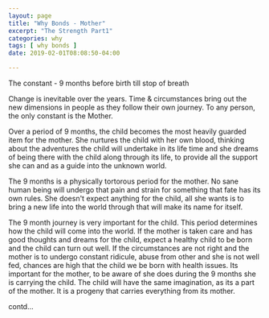 ```yaml
---
layout: page
title: "Why Bonds - Mother"
excerpt: "The Strength Part1"
categories: why
tags: [ why bonds ]
date: 2019-02-01T08:08:50-04:00

---
```



The constant - 9 months before birth till stop of breath

Change is inevitable over the years. Time & circumstances bring out the new dimensions
in people as they follow their own journey. To any person, the only constant is the Mother.

Over a period of 9 months, the child becomes the most heavily guarded item for the mother.
She nurtures the child with her own blood, thinking about the adventures the child will undertake
in its life time and she dreams of being there with the child along through its life,
to provide all the support she can and as a guide into the unknown world.

The  9 months is a physically tortorous period for the mother. No sane human being will undergo
that pain and strain for something that fate has its own rules. She doesn't expect anything for
the child, all she wants is to bring a new life into the world through that will make its 
name for itself.

The 9 month journey is very important for the child. This period determines how the child will come
into the world. If the mother is taken care and has good thoughts and dreams for the child, expect
a healthy child to be born and the child can turn out well. If the circumstances are not right and
the mother is to undergo constant ridicule, abuse from other and she is not well fed, chances
are high that the child we be born with health issues. Its important for the mother, to be aware 
of she does during the 9 months she is carrying the child. The child will have the same imagination,
as its a part of the mother. It is a progeny that carries everything from its mother.

contd...
